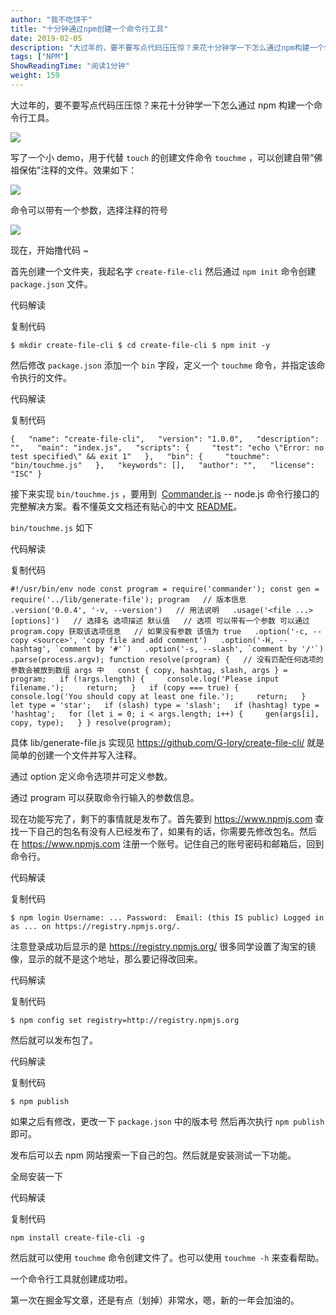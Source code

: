 ```yaml
---
author: "我不吃饼干"
title: "十分钟通过npm创建一个命令行工具"
date: 2019-02-05
description: "大过年的，要不要写点代码压压惊？来花十分钟学一下怎么通过npm构建一个命令行工具。写了一个小demo，用于代替touch的创建文件命令touchme，可以创建自带“佛祖保佑”注释的文件。效果如下：首先创建一个文件夹，我起名字create-file-cli然…"
tags: ["NPM"]
ShowReadingTime: "阅读1分钟"
weight: 159
---
```

大过年的，要不要写点代码压压惊？来花十分钟学一下怎么通过 npm 构建一个命令行工具。

![](https://p1-jj.byteimg.com/tos-cn-i-t2oaga2asx/gold-user-assets/2019/2/4/168b8bcadac4c3a5~tplv-t2oaga2asx-jj-mark:3024:0:0:0:q75.png)  

写了一个小 demo，用于代替 `touch` 的创建文件命令 `touchme` ，可以创建自带“佛祖保佑”注释的文件。效果如下： 

![](https://p1-jj.byteimg.com/tos-cn-i-t2oaga2asx/gold-user-assets/2019/2/4/168b8b513aaea536~tplv-t2oaga2asx-jj-mark:3024:0:0:0:q75.png)  

命令可以带有一个参数，选择注释的符号

![](https://p1-jj.byteimg.com/tos-cn-i-t2oaga2asx/gold-user-assets/2019/2/4/168b8b5842618fa9~tplv-t2oaga2asx-jj-mark:3024:0:0:0:q75.png)  

现在，开始撸代码 ~

首先创建一个文件夹，我起名字 `create-file-cli` 然后通过 `npm init` 命令创建 `package.json` 文件。

 代码解读

复制代码

`$ mkdir create-file-cli $ cd create-file-cli $ npm init -y`

然后修改 `package.json` 添加一个 `bin` 字段，定义一个 `touchme` 命令，并指定该命令执行的文件。

 代码解读

复制代码

`{   "name": "create-file-cli",   "version": "1.0.0",   "description": "",   "main": "index.js",   "scripts": {     "test": "echo \"Error: no test specified\" && exit 1"   },   "bin": {     "touchme": "bin/touchme.js"   },   "keywords": [],   "author": "",   "license": "ISC" }`

接下来实现 `bin/touchme.js` ，要用到  [Commander.js](https://link.juejin.cn?target=https%3A%2F%2Fgithub.com%2Ftj%2Fcommander.js%2F "https://github.com/tj/commander.js/") -- node.js 命令行接口的完整解决方案。看不懂英文文档还有贴心的中文 [README](https://link.juejin.cn?target=https%3A%2F%2Fgithub.com%2Ftj%2Fcommander.js%2Fblob%2Fmaster%2FReadme_zh-CN.md "https://github.com/tj/commander.js/blob/master/Readme_zh-CN.md")。

`bin/touchme.js` 如下

 代码解读

复制代码

``#!/usr/bin/env node const program = require('commander'); const gen = require('../lib/generate-file'); program   // 版本信息   .version('0.0.4', '-v, --version')   // 用法说明   .usage('<file ...> [options]')   // 选择名 选项描述 默认值   // 选项 可以带有一个参数 可以通过 program.copy 获取该选项信息   // 如果没有参数 该值为 true   .option('-c, --copy <source>', 'copy file and add comment')   .option('-H, --hashtag', `comment by '#'`)   .option('-s, --slash', `comment by '/'`)   .parse(process.argv); function resolve(program) {   // 没有匹配任何选项的参数会被放到数组 args 中   const { copy, hashtag, slash, args } = program;   if (!args.length) {     console.log('Please input filename.');     return;   }   if (copy === true) {     console.log('You should copy at least one file.');     return;   }   let type = 'star';   if (slash) type = 'slash';   if (hashtag) type = 'hashtag';   for (let i = 0; i < args.length; i++) {     gen(args[i], copy, type);   } } resolve(program);``

具体 lib/generate-file.js 实现见 https://github.com/G-lory/create-file-cli/ 就是简单的创建一个文件并写入注释。

通过 option 定义命令选项并可定义参数。

通过 program 可以获取命令行输入的参数信息。

现在功能写完了，剩下的事情就是发布了。首先要到 https://www.npmjs.com 查找一下自己的包名有没有人已经发布了，如果有的话，你需要先修改包名。然后在 https://www.npmjs.com 注册一个账号。记住自己的账号密码和邮箱后，回到命令行。

 代码解读

复制代码

`$ npm login Username: ... Password:  Email: (this IS public) Logged in as ... on https://registry.npmjs.org/.`

注意登录成功后显示的是 https://registry.npmjs.org/ 很多同学设置了淘宝的镜像，显示的就不是这个地址，那么要记得改回来。

 代码解读

复制代码

`$ npm config set registry=http://registry.npmjs.org`

然后就可以发布包了。

 代码解读

复制代码

`$ npm publish`

如果之后有修改，更改一下 `package.json` 中的版本号 然后再次执行 `npm publish` 即可。

发布后可以去 npm 网站搜索一下自己的包。然后就是安装测试一下功能。

全局安装一下

 代码解读

复制代码

`npm install create-file-cli -g`

然后就可以使用 `touchme` 命令创建文件了。也可以使用 `touchme -h` 来查看帮助。

一个命令行工具就创建成功啦。

第一次在掘金写文章，还是有点（划掉）非常水，嗯，新的一年会加油的。